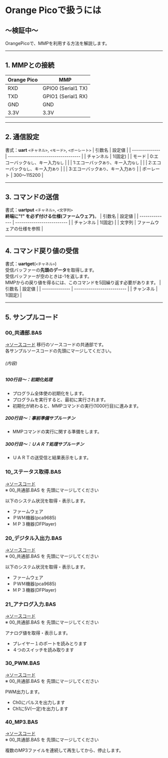 # Orange Picoで扱うには
## ～検証中～
OrangePicoで、MMPを利用する方法を解説します。

---
## 1. MMPとの接続
| Orange Pico | MMP                |
| ----------- | ------------------ |
| RXD         | GPIO0 (Serial1 TX) |
| TXD         | GPIO1 (Serial1 RX) |
| GND         | GND                |
| 3.3V        | 3.3V               |

---
## 2. 通信設定
書式：**uart** `<チャネル>`, `<モード>`, `<ボーレート>`
| 引数名         | 設定値                               |
| -------------- | ------------------------------------ |
| チャンネル     | 1(固定)                              |
| モード         | 0:エコーバック`なし`、キー入力`なし` |
|                | 1:エコーバック`あり`、キー入力`なし` |
|                | 2:エコーバック`なし`、キー入力`あり` |
|                | 3:エコーバック`あり`、キー入力`あり` |
| ボーレート     | 300～115200                          |

---
## 3. コマンドの送信
書式：**uartput** `<チャネル>`, `<文字列>`<br>
**終端に"!" を必ず付ける仕様(ファームウェア)**。
| 引数名         | 設定値                     |
| -------------- | -------------------------- |
| チャンネル     | 1(固定)                    |
| 文字列         | ファームウェアの仕様を参照 |

---
## 4. コマンド戻り値の受信
書式：**uartget**(`<チャネル>`)<br>
受信バッファーの**先頭のデータ**を取得します。<br>
受信バッファーが空のときは-1を返します。<br>
MMPからの戻り値を得るには、このコマンドを5回繰り返す必要があります。
| 引数名         | 設定値                     |
| -------------- | -------------------------- |
| チャンネル     | 1(固定)                    |

---
## 5. サンプルコード
### 00_共通部.BAS
[→ソースコード](./サンプル/00_共通部.BAS)
移行のソースコードの共通部です。<br>
各サンプルソースコードの先頭にマージしてください。

###### (内容)
##### 100行目～：初期化処理
- プログラム全体使の初期化をします。
- プログラムを実行すると、最初に実行されます。
- 初期化が終わると、MMPコマンドの実行(1000行目)に進みます。
##### 200行目～：事前準備サブルーチン
- MMPコマンドの実行に関する準備をします。
##### 300行目～：ＵＡＲＴ処理サブルーチン
- ＵＡＲＴの送受信と結果表示をします。

### 10_ステータス取得.BAS
[→ソースコード](./サンプル/10_ステータス取得.BAS)<br>
※ 00_共通部.BAS を 先頭にマージしてください

以下のシステム状況を取得・表示します。
- ファームウェア
- ＰＷＭ機器(pca9685)
- ＭＰ３機器(DFPlayer)

### 20_デジタル入出力.BAS
[→ソースコード](./サンプル/20_デジタル入出力.BAS)<br>
※ 00_共通部.BAS を 先頭にマージしてください

以下のシステム状況を取得・表示します。
- ファームウェア
- ＰＷＭ機器(pca9685)
- ＭＰ３機器(DFPlayer)

### 21_アナログ入力.BAS
[→ソースコード](./サンプル/21_アナログ入力.BAS)<br>
※ 00_共通部.BAS を 先頭にマージしてください

アナログ値を取得・表示します。
- プレイヤー１のポートを読みとります
- ４つのスイッチを読み取ります

### 30_PWM.BAS
[→ソースコード](./サンプル/30_PWM.BAS)<br>
※ 00_共通部.BAS を 先頭にマージしてください

PWM出力します。
- Ch0にパルスを出力します
- Ch1に5V(一定)を出力します

### 40_MP3.BAS
[→ソースコード](./サンプル/30_MP3.BAS)<br>
※ 00_共通部.BAS を 先頭にマージしてください

複数のMP3ファイルを連続して再生してから、停止します。